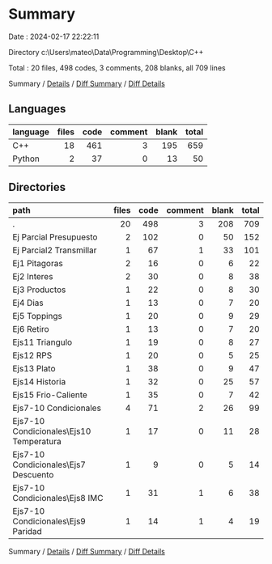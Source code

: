 # Summary

Date : 2024-02-17 22:22:11

Directory c:\\Users\\mateo\\Data\\Programming\\Desktop\\C++

Total : 20 files,  498 codes, 3 comments, 208 blanks, all 709 lines

Summary / [Details](details.md) / [Diff Summary](diff.md) / [Diff Details](diff-details.md)

## Languages
| language | files | code | comment | blank | total |
| :--- | ---: | ---: | ---: | ---: | ---: |
| C++ | 18 | 461 | 3 | 195 | 659 |
| Python | 2 | 37 | 0 | 13 | 50 |

## Directories
| path | files | code | comment | blank | total |
| :--- | ---: | ---: | ---: | ---: | ---: |
| . | 20 | 498 | 3 | 208 | 709 |
| Ej Parcial Presupuesto | 2 | 102 | 0 | 50 | 152 |
| Ej Parcial2 Transmillar | 1 | 67 | 1 | 33 | 101 |
| Ej1 Pitagoras | 2 | 16 | 0 | 6 | 22 |
| Ej2 Interes | 2 | 30 | 0 | 8 | 38 |
| Ej3 Productos | 1 | 22 | 0 | 8 | 30 |
| Ej4 Dias | 1 | 13 | 0 | 7 | 20 |
| Ej5 Toppings | 1 | 20 | 0 | 9 | 29 |
| Ej6 Retiro | 1 | 13 | 0 | 7 | 20 |
| Ejs11 Triangulo | 1 | 19 | 0 | 8 | 27 |
| Ejs12 RPS | 1 | 20 | 0 | 5 | 25 |
| Ejs13 Plato | 1 | 38 | 0 | 9 | 47 |
| Ejs14 Historia | 1 | 32 | 0 | 25 | 57 |
| Ejs15 Frio-Caliente | 1 | 35 | 0 | 7 | 42 |
| Ejs7-10 Condicionales | 4 | 71 | 2 | 26 | 99 |
| Ejs7-10 Condicionales\\Ejs10 Temperatura | 1 | 17 | 0 | 11 | 28 |
| Ejs7-10 Condicionales\\Ejs7 Descuento | 1 | 9 | 0 | 5 | 14 |
| Ejs7-10 Condicionales\\Ejs8 IMC | 1 | 31 | 1 | 6 | 38 |
| Ejs7-10 Condicionales\\Ejs9 Paridad | 1 | 14 | 1 | 4 | 19 |

Summary / [Details](details.md) / [Diff Summary](diff.md) / [Diff Details](diff-details.md)